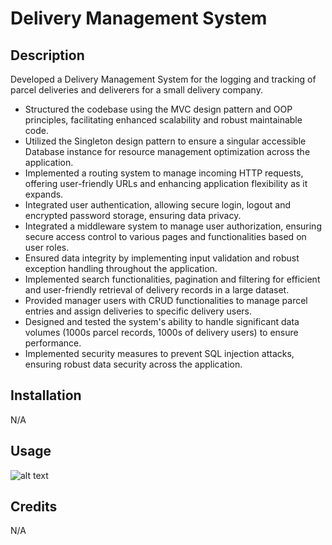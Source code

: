 # Delivery Management System

## Description

Developed a Delivery Management System for the logging and tracking of parcel deliveries and deliverers for a small delivery company.
- Structured the codebase using the MVC design pattern and OOP principles, facilitating enhanced scalability and robust maintainable code.
- Utilized the Singleton design pattern to ensure a singular accessible Database instance for resource management optimization across the application.
- Implemented a routing system to manage incoming HTTP requests, offering user-friendly URLs and enhancing application flexibility as it expands.
- Integrated user authentication, allowing secure login, logout and encrypted password storage, ensuring data privacy.
- Integrated a middleware system to manage user authorization, ensuring secure access control to various pages and functionalities based on user roles.
- Ensured data integrity by implementing input validation and robust exception handling throughout the application.
- Implemented search functionalities, pagination and filtering for efficient and user-friendly retrieval of delivery records in a large dataset.
- Provided manager users with CRUD functionalities to manage parcel entries and assign deliveries to specific delivery users.
- Designed and tested the system's ability to handle significant data volumes (1000s parcel records, 1000s of delivery users) to ensure performance.
- Implemented security measures to prevent SQL injection attacks, ensuring robust data security across the application.

## Installation

N/A

## Usage

![alt text]()

## Credits

N/A

